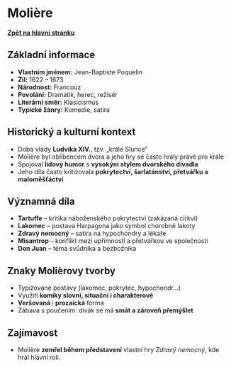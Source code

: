 # Molière

[**Zpět na hlavní stránku**](https://github.com/ruzovybanan1254/maturita2025/blob/main/ustni/CJ/README.md)

## Základní informace
- **Vlastním jménem:** Jean-Baptiste Poquelin  
- **Žil:** 1622 – 1673  
- **Národnost:** Francouz  
- **Povolání:** Dramatik, herec, režisér  
- **Literární směr:** Klasicismus  
- **Typické žánry:** Komedie, satira

## Historický a kulturní kontext
- Doba vlády **Ludvíka XIV.**, tzv. „krále Slunce“
- Molière byl oblíbencem dvora a jeho hry se často hrály právě pro krále
- Spojoval **lidový humor** s **vysokým stylem dvorského divadla**
- Jeho díla často kritizovala **pokrytectví, šarlatánství, přetvářku a maloměšťáctví**

## Významná díla
- **Tartuffe** – kritika náboženského pokrytectví (zakázaná církví)
- **Lakomec** – postava Harpagona jako symbol chorobné lakoty
- **Zdravý nemocný** – satira na hypochondry a lékaře
- **Misantrop** – konflikt mezi upřímností a přetvářkou ve společnosti
- **Don Juan** – téma svůdníka a bezbožníka

## Znaky Molièrovy tvorby
- Typizované postavy (lakomec, pokrytec, hypochondr…)
- Využití **komiky slovní, situační i charakterové**
- **Veršovaná** i **prozaická** forma
- Zábava s poučením: divák se má **smát a zároveň přemýšlet**

## Zajímavost
- Molière **zemřel během představení** vlastní hry *Zdravý nemocný*, kde hrál hlavní roli.
